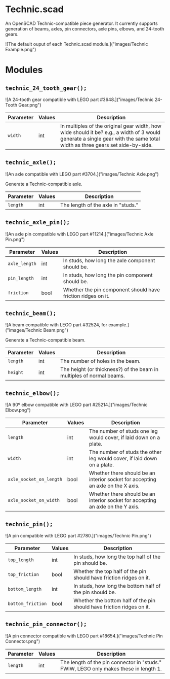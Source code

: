 # Technic.scad

An OpenSCAD Technic-compatible piece generator. It currently supports generation of beams, axles, pin connectors, axle pins, elbows, and 24-tooth gears.

![The default ouput of each Technic.scad module.]("images/Technic Example.png")

Modules
=======

`technic_24_tooth_gear();`
--------------------------
![A 24-tooth gear compatible with LEGO part #3648.]("images/Technic 24-Tooth Gear.png")

| Parameter | Values| Description |
|---|---|---|
| `width` | int | In multiples of the original gear width, how wide should it be? e.g., a width of 3 would generate a single gear with the same total width as three gears set side-by-side. |

`technic_axle();`
-----------------
![An axle compatible with LEGO part #3704.]("images/Technic Axle.png")

Generate a Technic-compatible axle.

| Parameter | Values| Description |
|---|---|---|
| `length` | int | The length of the axle in "studs." |

`technic_axle_pin();`
--------------------------
![An axle pin compatible with LEGO part #11214.]("images/Technic Axle Pin.png")

| Parameter | Values| Description |
|---|---|---|
| `axle_length` | int | In studs, how long the axle component should be. |
| `pin_length` | int | In studs, how long the pin component should be. |
| `friction` | bool | Whether the pin component should have friction ridges on it. |

`technic_beam();`
-----------------
![A beam compatible with LEGO part #32524, for example.]("images/Technic Beam.png")

Generate a Technic-compatible beam.

| Parameter | Values| Description |
|---|---|---|
| `length` | int | The number of holes in the beam. |
| `height` | int | The height (or thickness?) of the beam in multiples of normal beams. |

`technic_elbow();`
--------------------------
![A 90º elbow compatible with LEGO part #25214.]("images/Technic Elbow.png")

| Parameter | Values| Description |
|---|---|---|
| `length` | int | The number of studs one leg would cover, if laid down on a plate. |
| `width` | int | The number of studs the other leg would cover, if laid down on a plate. |
| `axle_socket_on_length` | bool | Whether there should be an interior socket for accepting an axle on the X axis. |
| `axle_socket_on_width` | bool | Whether there should be an interior socket for accepting an axle on the Y axis. |

`technic_pin();`
--------------------------
![A pin compatible with LEGO part #2780.]("images/Technic Pin.png")

| Parameter | Values| Description |
|---|---|---|
| `top_length` | int | In studs, how long the top half of the pin should be. |
| `top_friction` | bool | Whether the top half of the pin should have friction ridges on it. |
| `bottom_length` | int | In studs, how long the bottom half of the pin should be. |
| `bottom_friction` | bool | Whether the bottom half of the pin should have friction ridges on it. |

`technic_pin_connector();`
--------------------------
![A pin connector compatible with LEGO part #18654.]("images/Technic Pin Connector.png")

| Parameter | Values| Description |
|---|---|---|
| `length` | int | The length of the pin connector in "studs." FWIW, LEGO only makes these in length 1. |
